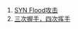 1. [SYN Flood攻击](https://www.jianshu.com/p/6eae45826754)
2. [三次握手，四次挥手](https://zhuanlan.zhihu.com/p/53374516)